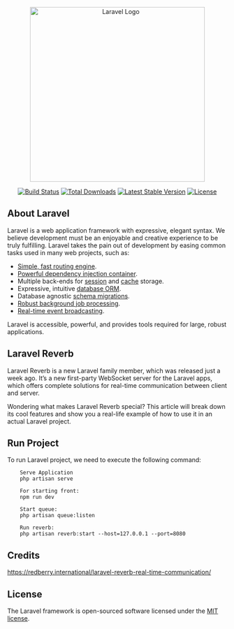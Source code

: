 <p align="center"><a href="https://laravel.com" target="_blank"><img src="https://raw.githubusercontent.com/laravel/art/master/logo-lockup/5%20SVG/2%20CMYK/1%20Full%20Color/laravel-logolockup-cmyk-red.svg" width="400" alt="Laravel Logo"></a></p>

<p align="center">
<a href="https://github.com/laravel/framework/actions"><img src="https://github.com/laravel/framework/workflows/tests/badge.svg" alt="Build Status"></a>
<a href="https://packagist.org/packages/laravel/framework"><img src="https://img.shields.io/packagist/dt/laravel/framework" alt="Total Downloads"></a>
<a href="https://packagist.org/packages/laravel/framework"><img src="https://img.shields.io/packagist/v/laravel/framework" alt="Latest Stable Version"></a>
<a href="https://packagist.org/packages/laravel/framework"><img src="https://img.shields.io/packagist/l/laravel/framework" alt="License"></a>
</p>

## About Laravel

Laravel is a web application framework with expressive, elegant syntax. We believe development must be an enjoyable and creative experience to be truly fulfilling. Laravel takes the pain out of development by easing common tasks used in many web projects, such as:

- [Simple, fast routing engine](https://laravel.com/docs/routing).
- [Powerful dependency injection container](https://laravel.com/docs/container).
- Multiple back-ends for [session](https://laravel.com/docs/session) and [cache](https://laravel.com/docs/cache) storage.
- Expressive, intuitive [database ORM](https://laravel.com/docs/eloquent).
- Database agnostic [schema migrations](https://laravel.com/docs/migrations).
- [Robust background job processing](https://laravel.com/docs/queues).
- [Real-time event broadcasting](https://laravel.com/docs/broadcasting).

Laravel is accessible, powerful, and provides tools required for large, robust applications.

## Laravel Reverb
Laravel Reverb is a new Laravel family member, which was released just a week ago. It’s a new first-party WebSocket server for the Laravel apps, which offers complete solutions for real-time communication between client and server.

Wondering what makes Laravel Reverb special? This article will break down its cool features and show you a real-life example of how to use it in an actual Laravel project.

## Run Project
To run Laravel project, we need to execute the following command:

```
    Serve Application
    php artisan serve
   
    For starting front:
    npm run dev

    Start queue:
    php artisan queue:listen
    
    Run reverb:
    php artisan reverb:start --host=127.0.0.1 --port=8080
```

## Credits

https://redberry.international/laravel-reverb-real-time-communication/

## License

The Laravel framework is open-sourced software licensed under the [MIT license](https://opensource.org/licenses/MIT).
